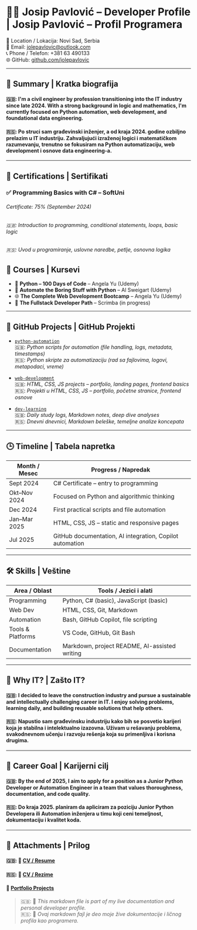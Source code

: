 # 👨‍💻 Josip Pavlović – Developer Profile | Josip Pavlović – Profil Programera

📍 Location / Lokacija: Novi Sad, Serbia  
📧 Email: jolepavlovic@outlook.com  
📞 Phone / Telefon: +381 63 490133  
🌐 GitHub: [github.com/jolepavlovic](https://github.com/jolepavlovic)

---

## 🎯 Summary | Kratka biografija

#### 🇬🇧: I'm a civil engineer by profession transitioning into the IT industry since late 2024. With a strong background in logic and mathematics, I'm currently focused on Python automation, web development, and foundational data engineering.

#### 🇷🇸: Po struci sam građevinski inženjer, a od kraja 2024. godine ozbiljno prelazim u IT industriju. Zahvaljujući izraženoj logici i matematičkom razumevanju, trenutno se fokusiram na Python automatizaciju, web development i osnove data engineering-a.

---

## 📜 Certifications | Sertifikati 

### ✅ **Programming Basics with C#** – SoftUni  
###### *Certificate: 75% (September 2024)*  
###### 🇬🇧: *Introduction to programming, conditional statements, loops, basic logic*
###### 🇷🇸: *Uvod u programiranje, uslovne naredbe, petlje, osnovna logika*

## 📖 Courses | Kursevi
- 🐍 **Python – 100 Days of Code** – Angela Yu (Udemy)  
- 🤖 **Automate the Boring Stuff with Python** – Al Sweigart (Udemy)  
- 🌐 **The Complete Web Development Bootcamp** – Angela Yu (Udemy)  
- 🧱 **The Fullstack Developer Path** – Scrimba (in progress)

---

## 📂 GitHub Projects | GitHub Projekti 

- [`python-automation`](https://github.com/Jole85/python-automation)  
  🇬🇧: *Python scripts for automation (file handling, logs, metadata, timestamps)*  
  🇷🇸: *Python skripte za automatizaciju (rad sa fajlovima, logovi, metapodaci, vreme)*

- [`web-development`](https://github.com/Jole85/web-development)  
  🇬🇧: *HTML, CSS, JS projects – portfolio, landing pages, frontend basics*  
  🇷🇸: *Projekti u HTML, CSS, JS – portfolio, početne stranice, frontend osnove*

- [`dev-learning`](https://github.com/Jole85/dev-learning)  
  🇬🇧: *Daily study logs, Markdown notes, deep dive analyses*  
  🇷🇸: *Dnevni dnevnici, Markdown beleške, temeljne analize koncepata*

---

## 🕒 Timeline | Tabela napretka  

| Month / Mesec     | Progress / Napredak                                                     |
|-------------------|--------------------------------------------------------------------------|
| Sept 2024         | C# Certificate – entry to programming                                    |
| Okt–Nov 2024      | Focused on Python and algorithmic thinking                               |
| Dec 2024          | First practical scripts and file automation                              |
| Jan–Mar 2025      | HTML, CSS, JS – static and responsive pages                              |
| Jul 2025          | GitHub documentation, AI integration, Copilot automation                 |

---

## 🛠️ Skills | Veštine 


| Area / Oblast       | Tools / Jezici i alati                         |
|---------------------|------------------------------------------------|
| Programming          | Python, C# (basic), JavaScript (basic)        |
| Web Dev              | HTML, CSS, Git, Markdown                      |
| Automation           | Bash, GitHub Copilot, file scripting          |
| Tools & Platforms    | VS Code, GitHub, Git Bash                     |
| Documentation        | Markdown, project README, AI-assisted writing |

---

## 🧠 Why IT? | Zašto IT? 

#### 🇬🇧: I decided to leave the construction industry and pursue a sustainable and intellectually challenging career in IT. I enjoy solving problems, learning daily, and building reusable solutions that help others.

#### 🇷🇸: Napustio sam građevinsku industriju kako bih se posvetio karijeri koja je stabilna i intelektualno izazovna. Uživam u rešavanju problema, svakodnevnom učenju i razvoju rešenja koja su primenljiva i korisna drugima.

---

## 🎯 Career Goal | Karijerni cilj

#### 🇬🇧: By the end of 2025, I aim to apply for a position as a **Junior Python Developer** or **Automation Engineer** in a team that values thoroughness, documentation, and code quality.

#### 🇷🇸: Do kraja 2025. planiram da apliciram za poziciju **Junior Python Developera** ili **Automation inženjera** u timu koji ceni temeljnost, dokumentaciju i kvalitet koda.

---
## 📌 Attachments | Prilog

#### 🇬🇧: 📄 [CV / Resume](../docs/cv_en.pdf)
#### 🇷🇸: 📄 [CV / Rezime](../docs/cv_sr.pdf)  
#### 🧾 [Portfolio Projects](./README.md#projects)

> 🇬🇧: 📝 *This markdown file is part of my live documentation and personal developer profile.*  
> 🇷🇸: 📝 *Ovaj markdown fajl je deo moje žive dokumentacije i ličnog profila kao programera.*

